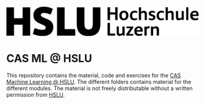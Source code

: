 ![image](_IMAGES/HSLU_2022_logo.svg.png)

# CAS ML @ HSLU

This repository contains the material, code and exercises for the [CAS Machine Learning @ HSLU](https://www.hslu.ch/en/lucerne-school-of-information-technology/continuing-education/applied-data-intelligence/cas-machine-learning/). The different folders contains material for the different modules.
The material is not freely distributable without a written permission from [HSLU](https://www.hslu.ch).
